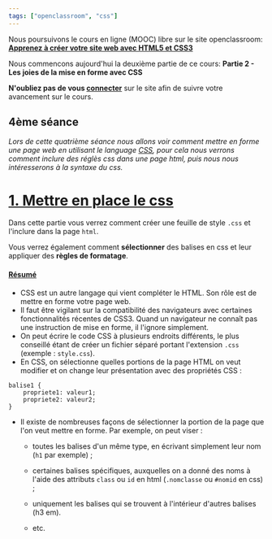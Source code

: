 ```yaml
---
tags: ["openclassroom", "css"]
---
```



Nous poursuivons le cours en ligne (MOOC) libre sur le site openclassroom: **[Apprenez à créer votre site web avec HTML5 et CSS3](https://openclassrooms.com/courses/apprenez-a-creer-votre-site-web-avec-html5-et-css3?status=published)**

Nous commencons aujourd'hui la deuxième partie de ce cours: **Partie 2 - Les joies de la mise en forme avec CSS**

**N'oubliez pas de vous [connecter](https://openclassrooms.com/login)** sur le site afin de suivre votre avancement sur le cours.


## 4ème séance

*Lors de cette quatrième séance nous allons voir comment mettre en forme une page web en utilisant le language [CSS](https://fr.wikipedia.org/wiki/Feuilles_de_style_en_cascade), pour cela nous verrons comment inclure des réglès css dans une page html, puis nous nous intéresserons à la syntaxe du css.*


# [1. Mettre en place le css](https://openclassrooms.com/courses/apprenez-a-creer-votre-site-web-avec-html5-et-css3/mettre-en-place-le-css)

Dans cette partie vous verrez comment créer une feuille de style `.css` et l'inclure dans la page `html`.

Vous verrez également comment **sélectionner** des balises en css et leur appliquer des **règles de formatage**.

#### [Résumé](https://openclassrooms.com/courses/apprenez-a-creer-votre-site-web-avec-html5-et-css3/mettre-en-place-le-css#/id/r-3198484)

- CSS est un autre langage qui vient compléter le HTML. Son rôle est de mettre en forme votre page web.
- Il faut être vigilant sur la compatibilité des navigateurs avec certaines fonctionnalités récentes de CSS3. Quand un navigateur ne connaît pas une instruction de mise en forme, il l'ignore simplement.
- On peut écrire le code CSS à plusieurs endroits différents, le plus conseillé étant de créer un fichier séparé portant l'extension `.css` (exemple : `style.css`).
- En CSS, on sélectionne quelles portions de la page HTML on veut modifier et on change leur présentation avec des propriétés CSS :
```
balise1 {
    propriete1: valeur1;
    propriete2: valeur2;
}
```
- Il existe de nombreuses façons de sélectionner la portion de la page que l'on veut mettre en forme. Par exemple, on peut viser :

    - toutes les balises d'un même type, en écrivant simplement leur nom (`h1` par exemple) ;

    - certaines balises spécifiques, auxquelles on a donné des noms à l'aide des attributs `class` ou `id` en html (`.nomclasse` ou `#nomid` en css) ;

    - uniquement les balises qui se trouvent à l'intérieur d'autres balises (h3 em).

    - etc.

